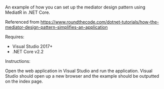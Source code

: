 An example of how you can set up the mediator design pattern using MediatR in .NET Core. 

Referenced from https://www.roundthecode.com/dotnet-tutorials/how-the-mediator-design-pattern-simplifies-an-application

Requires:

- Visual Studio 2017+
- .NET Core v2.2

Instructions:

Open the web application in Visual Studio and run the application. Visual Studio should open up a new browser and the example should be outputted on the index page.
